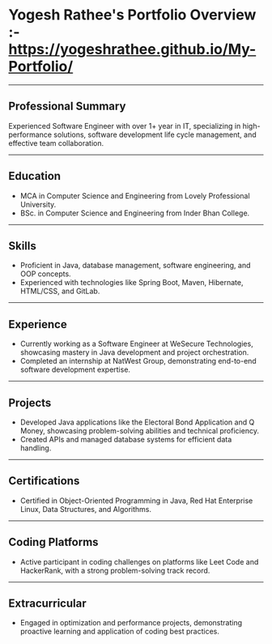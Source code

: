 # Yogesh Rathee's Portfolio Overview :- https://yogeshrathee.github.io/My-Portfolio/

------------------------------------------------------------------------------------------------------------------------------------------------------------------------------------------

## Professional Summary
Experienced Software Engineer with over 1+ year in IT, specializing in high-performance solutions, software development life cycle management, and effective team collaboration.

------------------------------------------------------------------------------------------------------------------------------------------------------------------------------------------

## Education
- MCA in Computer Science and Engineering from Lovely Professional University.
- BSc. in Computer Science and Engineering from Inder Bhan College.

------------------------------------------------------------------------------------------------------------------------------------------------------------------------------------------

## Skills
- Proficient in Java, database management, software engineering, and OOP concepts.
- Experienced with technologies like Spring Boot, Maven, Hibernate, HTML/CSS, and GitLab.

------------------------------------------------------------------------------------------------------------------------------------------------------------------------------------------

## Experience
- Currently working as a Software Engineer at WeSecure Technologies, showcasing mastery in Java development and project orchestration.
- Completed an internship at NatWest Group, demonstrating end-to-end software development expertise.

------------------------------------------------------------------------------------------------------------------------------------------------------------------------------------------

## Projects
- Developed Java applications like the Electoral Bond Application and Q Money, showcasing problem-solving abilities and technical proficiency.
- Created APIs and managed database systems for efficient data handling.

------------------------------------------------------------------------------------------------------------------------------------------------------------------------------------------

## Certifications
- Certified in Object-Oriented Programming in Java, Red Hat Enterprise Linux, Data Structures, and Algorithms.

------------------------------------------------------------------------------------------------------------------------------------------------------------------------------------------

## Coding Platforms
- Active participant in coding challenges on platforms like Leet Code and HackerRank, with a strong problem-solving track record.

------------------------------------------------------------------------------------------------------------------------------------------------------------------------------------------

## Extracurricular
- Engaged in optimization and performance projects, demonstrating proactive learning and application of coding best practices.

